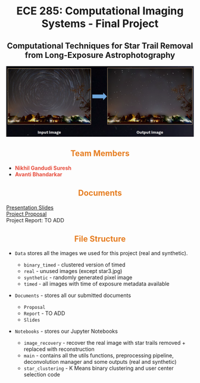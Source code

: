 <div align="center">

# <span>ECE 285: Computational Imaging Systems - Final Project 

## Computational Techniques for Star Trail Removal ​from Long-Exposure Astrophotography ​</span>

![Example](https://github.com/GSNikhil/star-trail-removal/blob/main/Data/example.png)


</div>

## <div align="center"><span style="color: #e67e22;">Team Members</span></div>
- **<span style="color: #e74c3c;">Nikhil Gandudi Suresh</span>**
- **<span style="color: #e74c3c;">Avanti Bhandarkar</span>**

## <div align="center"><span style="color: #e67e22;">Documents</span></div>

[Presentation Slides](https://github.com/GSNikhil/star-trail-removal/blob/main/Documents/ECE285_Slides.pdf) <br>
[Project Proposal](https://github.com/GSNikhil/star-trail-removal/blob/main/Documents/ECE285_Proposal.pdf) <br>
Project Report: TO ADD 

## <div align="center"><span style="color: #e67e22;">File Structure</span></div>
* `Data` stores all the images we used for this project (real and synthetic).
  * `binary_timed` - clustered version of timed
  * `real` - unused images (except star3.jpg)
  * `synthetic` - randomly generated pixel image
  * `timed` - all images with time of exposure metadata available

* `Documents` - stores all our submitted documents
  * `Proposal` 
  * `Report` - TO ADD
  * `Slides`

* `Notebooks` - stores our Jupyter Notebooks
  * `image_recovery` - recover the real image with star trails removed + replaced with reconstruction
  * `main` - contains all the utils functions, preprocessing pipeline, deconvolution manager and some outputs (real and synthetic)
  * `star_clustering` - K Means binary clustering and user center selection code


